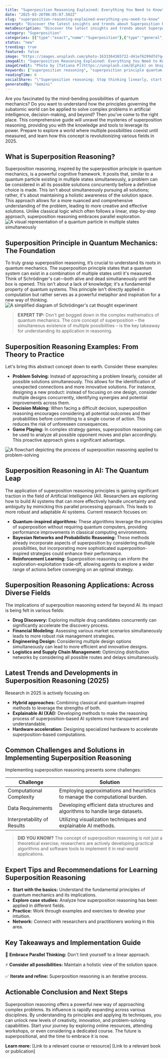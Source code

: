 ```yaml
---
title: "Superposition Reasoning Explained: Everything You Need to Know"
date: "2025-03-26T06:05:07.502Z"
slug: "superposition-reasoning-explained-everything-you-need-to-know"
excerpt: "Discover the latest insights and trends about Superposition Reasoning. This comprehensive guide covers everything you need to know about Superposition Reasoning in 2025."
metaDescription: "Discover the latest insights and trends about Superposition Reasoning. This comprehensive guide covers everything you need to know about Superposition Reas..."
category: "Superposition"
categories: [{"type":"exact","name":"Superposition"},{"type":"general","name":"Computer Science"},{"type":"medium","name":"Artificial Intelligence"},{"type":"specific","name":"Machine Learning"},{"type":"niche","name":"Bayesian Networks"}]
status: "new"
trending: true
featured: false
image: "https://images.unsplash.com/photo-1633364365722-d41e76299dfd?q=85&w=1200&fit=max&fm=webp&auto=compress"
imageAlt: "Superposition Reasoning Explained: Everything You Need to Know"
imageCredit: "Photo by [Tatiana P](https://unsplash.com/@lphik) on Unsplash"
keywords: ["superposition reasoning", "superposition principle quantum mechanics", "superposition reasoning examples", "what is superposition reasoning", "superposition reasoning in AI", "superposition reasoning applications", "learn superposition reasoning", "superposition reasoning tutorial", "buy superposition reasoning book", "superposition reasoning course"]
readingTime: 6
socialShare: "\"Superposition reasoning: Stop thinking linearly, start thinking quantum!  Embrace the simultaneous exploration of possibilities for truly innovative solutions.\""
generatedBy: "Gemini"
---
```




Are you fascinated by the mind-bending possibilities of quantum mechanics?  Do you want to understand how the principles governing the subatomic world can be applied to solve complex problems in artificial intelligence, decision-making, and beyond? Then you've come to the right place. This comprehensive guide will unravel the mysteries of superposition reasoning, providing you with the knowledge and tools to leverage its power.  Prepare to explore a world where multiple possibilities coexist until measured, and learn how this concept is revolutionizing various fields in 2025.

## What is Superposition Reasoning?

Superposition reasoning, inspired by the superposition principle in quantum mechanics, is a powerful cognitive framework. It posits that, similar to a quantum particle existing in multiple states simultaneously, a problem can be considered in all its possible solutions concurrently before a definitive choice is made.  This isn't about simultaneously pursuing all solutions; rather, it's about maintaining a holistic awareness of the solution space.  This approach allows for a more nuanced and comprehensive understanding of the problem, leading to more creative and effective solutions. Unlike classical logic which often follows a linear, step-by-step approach, superposition reasoning embraces parallel exploration.  ![A visual representation of a quantum particle in multiple states simultaneously](https://images.unsplash.com/photo-1701405200668-89007f6243c5?q=85&w=1200&fit=max&fm=webp&auto=compress)

## Superposition Principle in Quantum Mechanics: The Foundation

To truly grasp superposition reasoning, it’s crucial to understand its roots in quantum mechanics. The superposition principle states that a quantum system can exist in a combination of multiple states until it's measured.  Think of Schrödinger's cat—both alive and dead simultaneously until the box is opened.  This isn't about a lack of knowledge; it's a fundamental property of quantum systems.  This principle isn't directly applied in computation but rather serves as a powerful metaphor and inspiration for a new way of thinking. ![A simplified diagram of Schrödinger's cat thought experiment](https://images.unsplash.com/photo-1633364365722-d41e76299dfd?q=85&w=1200&fit=max&fm=webp&auto=compress)

> **EXPERT TIP:**  Don't get bogged down in the complex mathematics of quantum mechanics.  The core concept of superposition – the simultaneous existence of multiple possibilities – is the key takeaway for understanding its application in reasoning.

## Superposition Reasoning Examples: From Theory to Practice

Let's bring this abstract concept down to earth. Consider these examples:

* **Problem Solving:**  Instead of approaching a problem linearly, consider all possible solutions simultaneously. This allows for the identification of unexpected connections and more innovative solutions.  For instance, designing a new product: instead of focusing on one design, consider multiple designs concurrently, identifying synergies and potential improvements across them.
* **Decision Making:**  When facing a difficult decision, superposition reasoning encourages considering all potential outcomes and their probabilities before committing to a single course of action. This reduces the risk of unforeseen consequences.
* **Game Playing:**  In complex strategy games,  superposition reasoning can be used to analyze all possible opponent moves and plan accordingly. This proactive approach gives a significant advantage.

![A flowchart depicting the process of superposition reasoning applied to problem-solving](https://images.unsplash.com/photo-1718653486130-f007f66fbd3e?q=85&w=1200&fit=max&fm=webp&auto=compress)

## Superposition Reasoning in AI: The Quantum Leap

The application of superposition reasoning principles is gaining significant traction in the field of Artificial Intelligence (AI).  Researchers are exploring how to build AI systems that can more effectively handle uncertainty and ambiguity by mimicking this parallel processing approach. This leads to more robust and adaptable AI systems.  Current research focuses on:

* **Quantum-inspired algorithms:** These algorithms leverage the principles of superposition without requiring quantum computers, providing performance improvements in classical computing environments.
* **Bayesian Networks and Probabilistic Reasoning:** These methods already incorporate aspects of superposition by considering multiple possibilities, but incorporating more sophisticated superposition-inspired strategies could enhance their performance.
* **Reinforcement Learning:** Superposition reasoning can inform the exploration-exploitation trade-off, allowing agents to explore a wider range of actions before converging on an optimal strategy.

## Superposition Reasoning Applications: Across Diverse Fields

The implications of superposition reasoning extend far beyond AI.  Its impact is being felt in various fields:

* **Drug Discovery:** Exploring multiple drug candidates concurrently can significantly accelerate the discovery process.
* **Financial Modeling:** Assessing various market scenarios simultaneously leads to more robust risk management strategies.
* **Engineering Design:**  Considering multiple design options simultaneously can lead to more efficient and innovative designs.
* **Logistics and Supply Chain Management:**  Optimizing distribution networks by considering all possible routes and delays simultaneously.

## Latest Trends and Developments in Superposition Reasoning (2025)

Research in 2025 is actively focusing on:

* **Hybrid approaches:** Combining classical and quantum-inspired methods to leverage the strengths of both.
* **Explainable AI (XAI):**  Developing methods to make the reasoning process of superposition-based AI systems more transparent and understandable.
* **Hardware acceleration:** Designing specialized hardware to accelerate superposition-based computations.

## Common Challenges and Solutions in Implementing Superposition Reasoning

Implementing superposition reasoning presents some challenges:

| Challenge                     | Solution                                                                 |
|------------------------------|-----------------------------------------------------------------------------|
| Computational Complexity       | Employing approximations and heuristics to manage the computational burden. |
| Data Requirements             | Developing efficient data structures and algorithms to handle large datasets. |
| Interpretability of Results   | Utilizing visualization techniques and explainable AI methods.                |

> **DID YOU KNOW?** The concept of superposition reasoning is not just a theoretical exercise;  researchers are actively developing practical algorithms and software tools to implement it in real-world applications.

## Expert Tips and Recommendations for Learning Superposition Reasoning

* **Start with the basics:** Understand the fundamental principles of quantum mechanics and its implications.
* **Explore case studies:** Analyze how superposition reasoning has been applied in different fields.
* **Practice:** Work through examples and exercises to develop your intuition.
* **Network:** Connect with researchers and practitioners working in this area.

## Key Takeaways and Implementation Guide

🔑 **Embrace Parallel Thinking:**  Don't limit yourself to a linear approach.

⚡ **Consider all possibilities:**  Maintain a holistic view of the solution space.

✅ **Iterate and refine:**  Superposition reasoning is an iterative process.

##  Actionable Conclusion and Next Steps

Superposition reasoning offers a powerful new way of approaching complex problems. Its influence is rapidly expanding across various disciplines. By understanding its principles and applying its techniques, you can unlock new levels of creativity, innovation, and problem-solving capabilities.  Start your journey by exploring online resources, attending workshops, or even considering a dedicated course. The future is superpositional, and the time to embrace it is now.

**Learn more:**  [Link to a relevant course or resource]  [Link to a relevant book or publication]

